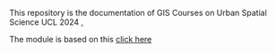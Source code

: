This repository is the documentation of GIS Courses on Urban Spatial Science UCL 2024 ,

The module is based on this [click here](https://andrewmaclachlan.github.io/CASA0005repo/)
